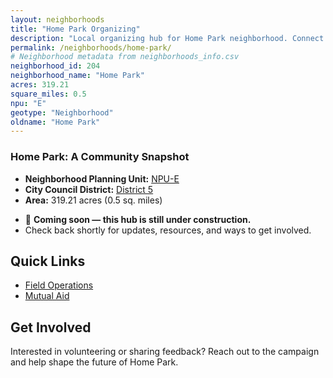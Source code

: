 ```yaml
---
layout: neighborhoods
title: "Home Park Organizing"
description: "Local organizing hub for Home Park neighborhood. Connect with field operations, mutual aid, and community organizing efforts."
permalink: /neighborhoods/home-park/
# Neighborhood metadata from neighborhoods_info.csv
neighborhood_id: 204
neighborhood_name: "Home Park"
acres: 319.21
square_miles: 0.5
npu: "E"
geotype: "Neighborhood"
oldname: "Home Park"
---
```


### **Home Park: A Community Snapshot**

  * **Neighborhood Planning Unit:** [NPU-E](https://www.atlantaga.gov/government/departments/city-planning/neighborhood-planning-units/neighborhood-and-npu-contacts)
  * **City Council District:** [District 5](https://citycouncil.atlantaga.gov/council-members)
  * **Area:** 319.21 acres (0.5 sq. miles)

- 🚧 **Coming soon — this hub is still under construction.**
- Check back shortly for updates, resources, and ways to get involved.

## Quick Links

- [Field Operations](./field-ops/)
- [Mutual Aid](./mutual-aid/)

## Get Involved

Interested in volunteering or sharing feedback? Reach out to the campaign and help shape the future of Home Park.
